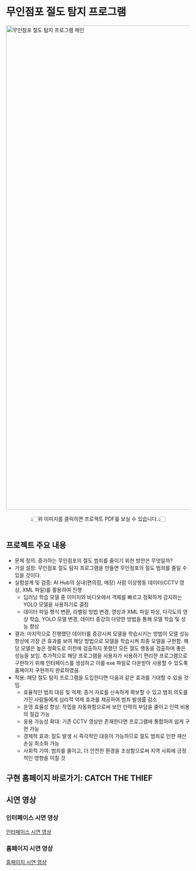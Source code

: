 # 무인점포 절도 탐지 프로그램
[<img width="1325" alt="무인점포 절도 탐지 프로그램 메인" src="https://github.com/user-attachments/assets/1b485a8c-435b-4275-a15c-4e21b9631e82">](https://github.com/hyenns/Deeplearning_project/blob/main/%E1%84%86%E1%85%AE%E1%84%8B%E1%85%B5%E1%86%AB%E1%84%8C%E1%85%A5%E1%86%B7%E1%84%91%E1%85%A9_%E1%84%8C%E1%85%A5%E1%86%AF%E1%84%83%E1%85%A9_%E1%84%90%E1%85%A1%E1%86%B7%E1%84%8C%E1%85%B5_%E1%84%91%E1%85%B3%E1%84%85%E1%85%A9%E1%84%80%E1%85%B3%E1%84%85%E1%85%A2%E1%86%B7.pdf)
<div align="center"> 👆🏻위 이미지를 클릭하면 프로젝트 PDF를 보실 수 있습니다.👆🏻 </div><br>

## 프로젝트 주요 내용
- 문제 정의: 증가하는 무인점포의 절도 범죄를 줄이기 위한 방안은 무엇일까?
- 가설 설정: 무인점포 절도 탐지 프로그램을 만들면 무인점포의 절도 범죄를 줄일 수 있을 것이다.
- 실험설계 및 검증: AI Hub의 실내(편의점, 매장) 사람 이상행동 데이터(CCTV 영상, XML 파일)를 활용하여 진행
    - 딥러닝 학습 모델 중 이미지와 비디오에서 객체를 빠르고 정확하게 감지하는 YOLO 모델을 사용하기로 결정
    - 데이터 파일 형식 변환, 라벨링 방법 변경, 영상과 XML 파일 파싱, 다각도의 영상 학습, YOLO 모델 변경, 데이터 증강의 다양한 방법을 통해 모델 학습 및 성능 향상
- 결과: 마지막으로 진행했던 데이터를 증강시켜 모델을 학습시키는 방법이 모델 성능 향상에 가장 큰 효과를 보여 해당 방법으로 모델을 학습시켜 최종 모델을 구현함. 해당 모델은 높은 정확도로 이전에 검출하지 못했던 모든 절도 행동을 검출하며 좋은 성능을 보임. 추가적으로 해당 프로그램을 사용자가 사용하기 편리한 프로그램으로 구현하기 위해 인터페이스를 생성하고 이를 exe 파일로 다운받아 사용할 수 있도록 홈페이지 구현까지 완료하였음.
- 적용: 해당 절도 탐지 프로그램을 도입한다면 다음과 같은 효과를 기대할 수 있을 것임.
    - 효율적인 범죄 대응 및 억제: 증거 자료를 신속하게 확보할 수 있고 범죄 의도를 가진 사람들에게 심리적 억제 효과를 제공하여 범죄 발생률 감소
    - 운영 효율성 향상: 작업을 자동화함으로써 보안 인력의 부담을 줄이고 인력 비용의 절감 가능
    - 응용 가능성 확대: 기존 CCTV 영상만 존재한다면 프로그램에 통합하여 쉽게 구현 가능
    - 경제적 효과: 절도 발생 시 즉각적인 대응이 가능하므로 절도 범죄로 인한 재산 손실 최소화 가능
    - 사회적 기여: 범죄를 줄이고, 더 안전한 환경을 조성함으로써 지역 사회에 긍정적인 영향을 미칠 것
 
## 구현 홈페이지 바로가기: <a href="https://hyenns.github.io/Deeplearning_project/" target="_blank" style="text-decoration: none; color: inherit;"> CATCH THE THIEF </a>

## 시연 영상
### 인터페이스 시연 영상
[인터페이스 시연 영상](https://github.com/user-attachments/assets/3de05caf-41f6-4885-a865-12af92a5bad8)
### 홈페이지 시연 영상
[홈페이지 시연 영상](https://github.com/user-attachments/assets/45b3d396-4a02-44b2-917d-06b70859ee4a)

